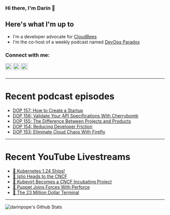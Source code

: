 ### Hi there, I'm Darin 👋

## Here's what I'm up to
- I'm a developer advocate for [CloudBees][cloudbees-website]
- I'm the co-host of a weekly podcast named [DevOps Paradox][dop-website]

### Connect with me:

[<img align="left" alt="darinpope | Twitter" width="22px" src="https://cdn.jsdelivr.net/npm/simple-icons@v3/icons/twitter.svg" />][twitter]
[<img align="left" alt="darinpope | LinkedIn" width="22px" src="https://cdn.jsdelivr.net/npm/simple-icons@v3/icons/linkedin.svg" />][linkedin]
[<img align="left" alt="darinpope | Instagram" width="22px" src="https://cdn.jsdelivr.net/npm/simple-icons@v3/icons/instagram.svg" />][instagram]

<br />
<br />

---

# Recent podcast episodes
<!-- BLOG-POST-LIST:START -->
- [DOP 157: How to Create a Startup](https://www.devopsparadox.com/episodes/how-to-create-a-startup-157/)
- [DOP 156: Validate Your API Specifications With Cherrybomb](https://www.devopsparadox.com/episodes/validate-your-api-specifications-with-cherrybomb-156/)
- [DOP 155: The Difference Between Projects and Products](https://www.devopsparadox.com/episodes/the-difference-between-projects-and-products-155/)
- [DOP 154: Reducing Developer Friction](https://www.devopsparadox.com/episodes/reducing-developer-friction-154/)
- [DOP 153: Eliminate Cloud Chaos With Firefly](https://www.devopsparadox.com/episodes/eliminate-cloud-chaos-with-firefly-153/)
<!-- BLOG-POST-LIST:END -->

---

# Recent YouTube Livestreams
<!-- YOUTUBE:START -->
- [🔴 Kubernetes 1.24 Ships!](https://www.youtube.com/watch?v=kLCWi9EOec4)
- [🔴 Istio Heads to the CNCF](https://www.youtube.com/watch?v=ECq0xfVJtQc)
- [🔴 Kubevirt Becomes a CNCF Incubating Project](https://www.youtube.com/watch?v=zbjSL3jsGno)
- [🔴 Puppet Joins Forces With Perforce](https://www.youtube.com/watch?v=PBTXz7djuPQ)
- [🔴 The 23 Million Dollar Terminal](https://www.youtube.com/watch?v=nFYtxlzks5w)
<!-- YOUTUBE:END -->

---

<img align="left" alt="darinpope's Github Stats" src="https://github-readme-stats.codestackr.vercel.app/api?username=darinpope&show_icons=true&hide_border=true" />


[website]: https://www.darinpope.com/
[twitter]: https://twitter.com/darinpope
[youtube]: https://youtube.com/darinpope
[instagram]: https://instagram.com/darinpope
[linkedin]: https://linkedin.com/in/darinpope
[cloudbees-website]: https://www.cloudbees.com/
[dop-website]: https://www.devopsparadox.com/

<!--
**darinpope/darinpope** is a ✨ _special_ ✨ repository because its `README.md` (this file) appears on your GitHub profile.

Here are some ideas to get you started:

- 🔭 I’m currently working on ...
- 🌱 I’m currently learning ...
- 👯 I’m looking to collaborate on ...
- 🤔 I’m looking for help with ...
- 💬 Ask me about ...
- 📫 How to reach me: ...
- 😄 Pronouns: ...
- ⚡ Fun fact: ...
-->
